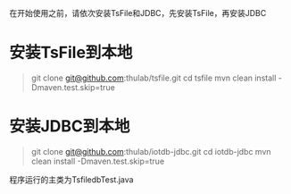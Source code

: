 在开始使用之前，请依次安装TsFile和JDBC，先安装TsFile，再安装JDBC

# 安装TsFile到本地
> git clone git@github.com:thulab/tsfile.git
> cd tsfile
> mvn clean install -Dmaven.test.skip=true


# 安装JDBC到本地

> git clone git@github.com:thulab/iotdb-jdbc.git
> cd iotdb-jdbc
> mvn clean install -Dmaven.test.skip=true


程序运行的主类为TsfiledbTest.java